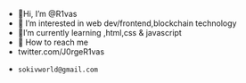 -  🦝Hi, I’m @R1vas 
-  🍕 I’m interested in web dev/frontend,blockchain technology
-  🦊I’m currently learning ,html,css & javascript
-  🤖 How to reach me 
-    twitter.com/J0rgeR1vas
-     sokivworld@gmail.com

<!---
R1vas/R1vas is a ✨ special ✨ repository because its `README.md` (this file) appears on your GitHub profile.
You can click the Preview link to take a look at your changes.
--->


